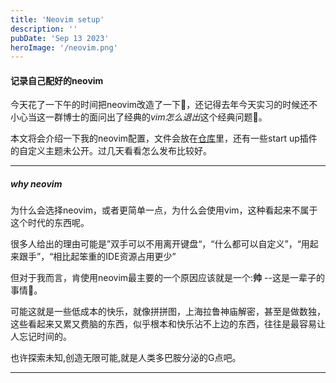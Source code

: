 ```yaml
---
title: 'Neovim setup'
description: ''
pubDate: 'Sep 13 2023'
heroImage: '/neovim.png'
---
```


#### 记录自己配好的neovim

今天花了一下午的时间把neovim改造了一下🥵，还记得去年今天实习的时候还不小心当这一群博士的面问出了经典的*vim怎么退出*这个经典问题🫣。

本文将会介绍一下我的neovim配置，文件会放在[仓库](https://github.com/Joviisaus/my.neovim.git)里，还有一些start up插件的自定义主题未公开。过几天看看怎么发布比较好。

---

##### why neovim

为什么会选择neovim，或者更简单一点，为什么会使用vim，这种看起来不属于这个时代的东西呢。

很多人给出的理由可能是”双手可以不用离开键盘“，“什么都可以自定义”，“用起来跟手”，“相比起笨重的IDE资源占用更少”

但对于我而言，肯使用neovim最主要的一个原因应该就是一个:**帅** --这是一辈子的事情🐶。

可能这就是一些低成本的快乐，就像拼拼图，上海拉鲁神庙解密，甚至是做数独，这些看起来又累又费脑的东西，似乎根本和快乐沾不上边的东西，往往是最容易让人忘记时间的。

也许探索未知,创造无限可能,就是人类多巴胺分泌的G点吧。

---

